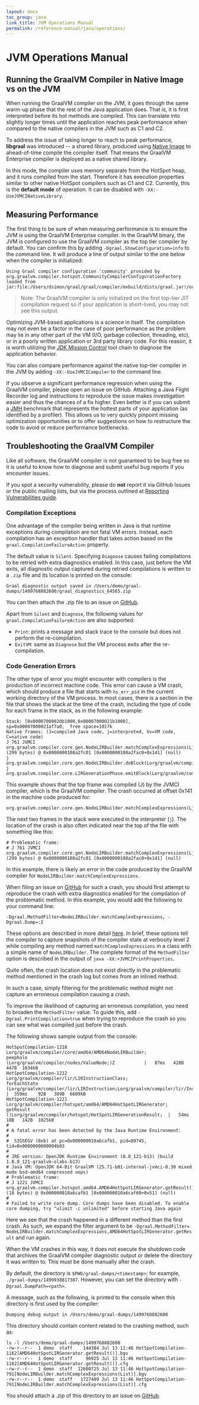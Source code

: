 ```yaml
---
layout: docs
toc_group: java
link_title: JVM Operations Manual
permalink: /reference-manual/java/operations/
---
```


# JVM Operations Manual

## Running the GraalVM Compiler in Native Image vs on the JVM

When running the GraalVM compiler on the JVM, it goes through the same warm-up phase that the rest of the Java application does.
That is, it is first interpreted before its hot methods are compiled.
This can translate into slightly longer times until the application reaches peak performance when compared to the native compilers in the JVM such as C1 and C2.

To address the issue of taking longer to reach to peak performance, **libgraal** was introduced -- a shared library, produced using [Native Image](../native-image/README.md) to ahead-of-time compile the compiler itself.
That means the GraalVM Enterprise compiler is deployed as a native shared library.

In this mode, the compiler uses memory separate from the HotSpot heap, and it runs compiled from the start.
Therefore it has execution properties similar to other native HotSpot compilers such as C1 and C2.
Currently, this is the **default mode** of operation. It can be disabled with `-XX:-UseJVMCINativeLibrary`.

## Measuring Performance

The first thing to be sure of when measuring performance is to ensure the JVM is using the GraalVM Enterprise compiler.
In the GraalVM binary, the JVM is configured to use the GraalVM compiler
as the top tier compiler by default. You can confirm this by adding `-Dgraal.ShowConfiguration=info`
to the command line. It will produce a line of output similar to the one below
when the compiler is initialized:

```shell
Using Graal compiler configuration 'community' provided by org.graalvm.compiler.hotspot.CommunityCompilerConfigurationFactory loaded from jar:file:/Users/dsimon/graal/graal/compiler/mxbuild/dists/graal.jar!/org/graalvm/compiler/hotspot/CommunityCompilerConfigurationFactory.class
```

> Note: The GraalVM compiler is only initialized on the first top-tier JIT compilation request so if your application is short-lived, you may not see this output.

Optimizing JVM-based applications is a science in itself.
The compilation may not even be a factor in the case of poor performance as the problem may lie in any other part of the VM (I/O, garbage collection, threading, etc), or in
a poorly written application or 3rd party library code. For this reason, it is  worth utilizing the [JDK Mission Control](https://www.oracle.com/java/technologies/jdk-mission-control.html) tool chain to diagnose the application behavior.

You can also compare performance against the native top-tier compiler in the JVM by adding `-XX:-UseJVMCICompiler` to the command line.

If you observe a significant performance regression when using the GraalVM compiler, please open an issue on GitHub.
Attaching a Java Flight Recorder log and instructions to reproduce the issue makes investigation easier and thus the chances of a fix higher.
Even better is if you can submit a [JMH](http://openjdk.java.net/projects/code-tools/jmh/) benchmark that represents the hottest parts of your application (as identified by a profiler).
This allows us to very quickly pinpoint missing optimization opportunities or to offer suggestions on how to restructure the code to avoid or reduce performance bottlenecks.

## Troubleshooting the GraalVM Compiler

Like all software, the GraalVM compiler is not guaranteed to be bug free so it is useful to know how to diagnose and submit useful bug reports if you encounter issues.

If you spot a security vulnerability, please do **not** report it via GitHub Issues or the public mailing lists, but via the process outlined at [Reporting Vulnerabilities guide](https://www.oracle.com/corporate/security-practices/assurance/vulnerability/reporting.html).

### Compilation Exceptions

One advantage of the compiler being written in Java is that runtime exceptions during compilation are not fatal VM errors.
Instead, each compilation has an exception handler that takes action based on the `graal.CompilationFailureAction` property.

The default value is `Silent`. Specifying `Diagnose` causes failing compilations to be retried with extra diagnostics enabled.
In this case, just before the VM exits, all diagnostic output captured during retried compilations is written to a `.zip` file and its location is printed on the console:
```shell
Graal diagnostic output saved in /Users/demo/graal-dumps/1499768882600/graal_diagnostics_64565.zip
```

You can then attach the .zip file to an issue on [GitHub](https://github.com/oracle/graal/issues).

Apart from `Silent` and `Diagnose`, the following values for `graal.CompilationFailureAction`
are also supported:
* `Print`: prints a message and stack trace to the console but does not perform the re-compilation.
* `ExitVM`: same as `Diagnose` but the VM process exits after the re-compilation.

### Code Generation Errors

The other type of error you might encounter with compilers is the production of incorrect machine code.
This error can cause a VM crash, which should produce a file that starts with `hs_err_pid` in the current working directory of the VM process.
In most cases, there is a section in the file that shows the stack at the time of the crash, including the type of code for each frame in the stack, as in the following example:

```shell
Stack: [0x00007000020b1000,0x00007000021b1000],  sp=0x00007000021af7a0,  free space=1017k
Native frames: (J=compiled Java code, j=interpreted, Vv=VM code, C=native code)
J 761 JVMCI org.graalvm.compiler.core.gen.NodeLIRBuilder.matchComplexExpressions(Ljava/util/List;)V (299 bytes) @ 0x0000000108a2fc01 [0x0000000108a2fac0+0x141] (null)
j  org.graalvm.compiler.core.gen.NodeLIRBuilder.doBlock(Lorg/graalvm/compiler/nodes/cfg/Block;Lorg/graalvm/compiler/nodes/StructuredGraph;Lorg/graalvm/compiler/core/common/cfg/BlockMap;)V+211
j  org.graalvm.compiler.core.LIRGenerationPhase.emitBlock(Lorg/graalvm/compiler/nodes/spi/NodeLIRBuilderTool;Lorg/graalvm/compiler/lir/gen/LIRGenerationResult;Lorg/graalvm/compiler/nodes/cfg/Block;Lorg/graalvm/compiler/nodes/StructuredGraph;Lorg/graalvm/compiler/core/common/cfg/BlockMap;)V+65
```

This example shows that the top frame was compiled (J) by the JVMCI compiler, which is the GraalVM compiler.
The crash occurred at offset 0x141 in the machine code produced for:
```shell
org.graalvm.compiler.core.gen.NodeLIRBuilder.matchComplexExpressions(Ljava/util/List;)V
```

The next two frames in the stack were executed in the interpreter (`j`).
The location of the crash is also often indicated near the top of the file with something like this:
```shell
# Problematic frame:
# J 761 JVMCI org.graalvm.compiler.core.gen.NodeLIRBuilder.matchComplexExpressions(Ljava/util/List;)V (299 bytes) @ 0x0000000108a2fc01 [0x0000000108a2fac0+0x141] (null)
```

In this example, there is likely an error in the code produced by the GraalVM compiler for `NodeLIRBuilder.matchComplexExpressions`.

When filing an issue on [GitHub](https://github.com/oracle/graal/issues) for such a crash, you should first attempt to reproduce the crash with extra diagnostics enabled for the compilation of the problematic method.
In this example, you would add the following to your command line:
```shell
-Dgraal.MethodFilter=NodeLIRBuilder.matchComplexExpressions, -Dgraal.Dump=:2
```

These options are described in more detail [here](https://github.com/oracle/graal/blob/master/compiler/docs/Debugging.md).
In brief, these options tell the compiler to capture snapshots of the compiler state at verbosity level 2 while compiling any method named `matchComplexExpressions` in a class with a simple name of `NodeLIRBuilder`.
The complete format of the `MethodFilter` option is described in the output of `java -XX:+JVMCIPrintProperties`.

Quite often, the crash location does not exist directly in the problematic method mentioned in the crash log but comes from an inlined method.

In such a case, simply filtering for the problematic method might not capture an erroneous compilation causing a crash.

To improve the likelihood of capturing an erroneous compilation, you need to broaden the `MethodFilter` value.
To guide this, add `-Dgraal.PrintCompilation=true` when trying to reproduce the crash so you can see what was compiled just before the crash.

The following shows sample output from the console:
```shell
HotSpotCompilation-1218        Lorg/graalvm/compiler/core/amd64/AMD64NodeLIRBuilder;                  peephole                                      (Lorg/graalvm/compiler/nodes/ValueNode;)Z           |   87ms   428B   447B  1834kB
HotSpotCompilation-1212        Lorg/graalvm/compiler/lir/LIRInstructionClass;                         forEachState                                  (Lorg/graalvm/compiler/lir/LIRInstruction;Lorg/graalvm/compiler/lir/InstructionValueProcedure;)V  |  359ms    92B   309B  6609kB
HotSpotCompilation-1221        Lorg/graalvm/compiler/hotspot/amd64/AMD64HotSpotLIRGenerator;          getResult                                     ()Lorg/graalvm/compiler/hotspot/HotSpotLIRGenerationResult;  |   54ms    18B   142B  1025kB
#
# A fatal error has been detected by the Java Runtime Environment:
#
#  SIGSEGV (0xb) at pc=0x000000010a6cafb1, pid=89745, tid=0x0000000000004b03
#
# JRE version: OpenJDK Runtime Environment (8.0_121-b13) (build 1.8.0_121-graalvm-olabs-b13)
# Java VM: OpenJDK 64-Bit GraalVM (25.71-b01-internal-jvmci-0.30 mixed mode bsd-amd64 compressed oops)
# Problematic frame:
# J 1221 JVMCI org.graalvm.compiler.hotspot.amd64.AMD64HotSpotLIRGenerator.getResult()Lorg/graalvm/compiler/hotspot/HotSpotLIRGenerationResult; (18 bytes) @ 0x000000010a6cafb1 [0x000000010a6caf60+0x51] (null)
#
# Failed to write core dump. Core dumps have been disabled. To enable core dumping, try "ulimit -c unlimited" before starting Java again
```
Here we see that the crash happened in a different method than the first crash.
As such, we expand the filter argument to be `-Dgraal.MethodFilter= NodeLIRBuilder.matchComplexExpressions,AMD64HotSpotLIRGenerator.getResult` and run again.

When the VM crashes in this way, it does not execute the shutdown code that archives the GraalVM compiler diagnostic output or delete the directory it was written to.
This must be done manually after the crash.

By default, the directory is `$PWD/graal-dumps/<timestamp>`; for example, `./graal-dumps/1499938817387`.
However, you can set the directory with `-Dgraal.DumpPath=<path>`.

A message, such as the following, is printed to the console when this directory is first used by the compiler:
```shell
Dumping debug output in /Users/demo/graal-dumps/1499768882600
```

This directory should contain content related to the crashing method, such as:
```shell
ls -l /Users/demo/graal-dumps/1499768882600
-rw-r--r--  1 demo  staff    144384 Jul 13 11:46 HotSpotCompilation-1162[AMD64HotSpotLIRGenerator.getResult()].bgv
-rw-r--r--  1 demo  staff     96925 Jul 13 11:46 HotSpotCompilation-1162[AMD64HotSpotLIRGenerator.getResult()].cfg
-rw-r--r--  1 demo  staff  12600725 Jul 13 11:46 HotSpotCompilation-791[NodeLIRBuilder.matchComplexExpressions(List)].bgv
-rw-r--r--  1 demo  staff   1727409 Jul 13 11:46 HotSpotCompilation-791[NodeLIRBuilder.matchComplexExpressions(List)].cfg
```
You should attach a .zip of this directory to an issue on [GitHub](https://github.com/oracle/graal/issues).
